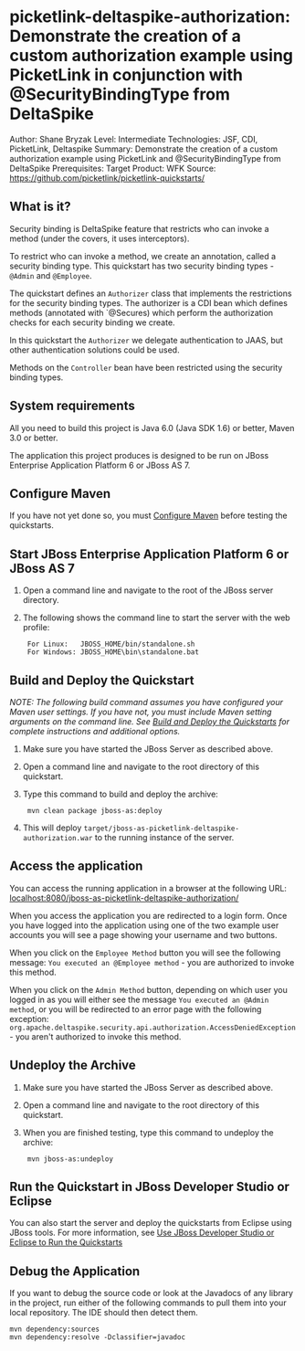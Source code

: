 picketlink-deltaspike-authorization: Demonstrate the creation of a custom authorization example using PicketLink in conjunction with @SecurityBindingType from DeltaSpike
======================================================
Author: Shane Bryzak
Level: Intermediate
Technologies: JSF, CDI, PicketLink, Deltaspike
Summary: Demonstrate the creation of a custom authorization example using PicketLink and @SecurityBindingType from DeltaSpike
Prerequisites: 
Target Product: WFK
Source: <https://github.com/picketlink/picketlink-quickstarts/>

What is it?
-----------

Security binding is DeltaSpike feature that restricts who can invoke a method (under the covers, it uses interceptors).

To restrict who can invoke a method, we create an annotation, called a security binding type. This quickstart has two security binding types - `@Admin` and `@Employee`.

The quickstart defines an `Authorizer` class that implements the restrictions for the security binding types. The authorizer is a CDI bean which defines methods (annotated with `@Secures) which perform the authorization checks for each security binding we create.

In this quickstart the `Authorizer` we delegate authentication to JAAS, but other authentication solutions could be used.

Methods on the `Controller` bean have been restricted using the security binding types.


System requirements
-------------------

All you need to build this project is Java 6.0 (Java SDK 1.6) or better, Maven 3.0 or better.

The application this project produces is designed to be run on JBoss Enterprise Application Platform 6 or JBoss AS 7. 

 
Configure Maven
---------------

If you have not yet done so, you must [Configure Maven](http://www.jboss.org/jdf/quickstarts/jboss-as-quickstart/#configure_maven) before testing the quickstarts.


Start JBoss Enterprise Application Platform 6 or JBoss AS 7
-------------------------

1. Open a command line and navigate to the root of the JBoss server directory.
2. The following shows the command line to start the server with the web profile:

        For Linux:   JBOSS_HOME/bin/standalone.sh
        For Windows: JBOSS_HOME\bin\standalone.bat

Build and Deploy the Quickstart
-------------------------

_NOTE: The following build command assumes you have configured your Maven user settings. If you have not, you must include Maven setting arguments on the command line. See [Build and Deploy the Quickstarts](../README.md#build-and-deploy-the-quickstarts) for complete instructions and additional options._

1. Make sure you have started the JBoss Server as described above.
2. Open a command line and navigate to the root directory of this quickstart.
3. Type this command to build and deploy the archive:

        mvn clean package jboss-as:deploy
4. This will deploy `target/jboss-as-picketlink-deltaspike-authorization.war` to the running instance of the server.


Access the application
---------------------

You can access the running application in a browser at the following URL: <localhost:8080/jboss-as-picketlink-deltaspike-authorization/>

When you access the application you are redirected to a login form.  Once you have logged into the application using one of the two example user accounts you will see a page showing your username and two buttons. 

When you click on the `Employee Method` button you will see the following message: `You executed an @Employee method` - you are authorized to invoke this method.

When you click on the `Admin Method` button, depending on which user you logged in as you will either see the message `You executed an @Admin method`, or you will be redirected to an error page with the following exception: `org.apache.deltaspike.security.api.authorization.AccessDeniedException` - you aren't authorized to invoke this method.
        
Undeploy the Archive
--------------------

1. Make sure you have started the JBoss Server as described above.
2. Open a command line and navigate to the root directory of this quickstart.
3. When you are finished testing, type this command to undeploy the archive:

        mvn jboss-as:undeploy


Run the Quickstart in JBoss Developer Studio or Eclipse
-------------------------------------

You can also start the server and deploy the quickstarts from Eclipse using JBoss tools. For more information, see [Use JBoss Developer Studio or Eclipse to Run the Quickstarts](../README.md#use-jboss-developer-studio-or-eclipse-to-run-the-quickstarts) 

Debug the Application
------------------------------------

If you want to debug the source code or look at the Javadocs of any library in the project, run either of the following commands to pull them into your local repository. The IDE should then detect them.

    mvn dependency:sources
    mvn dependency:resolve -Dclassifier=javadoc

